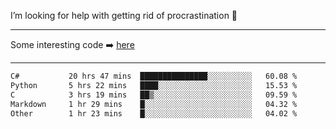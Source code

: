 I’m looking for help with getting rid of procrastination 🤔

-----

Some interesting code :arrow_right: [here](https://github.com/zhen8838/playground)

-----

<!--START_SECTION:waka-->

```txt
C#           20 hrs 47 mins  ███████████████░░░░░░░░░░   60.08 %
Python       5 hrs 22 mins   ████░░░░░░░░░░░░░░░░░░░░░   15.53 %
C            3 hrs 19 mins   ██▒░░░░░░░░░░░░░░░░░░░░░░   09.59 %
Markdown     1 hr 29 mins    █░░░░░░░░░░░░░░░░░░░░░░░░   04.32 %
Other        1 hr 23 mins    █░░░░░░░░░░░░░░░░░░░░░░░░   04.02 %
```

<!--END_SECTION:waka-->

<!--
**zhen8838/zhen8838** is a ✨ _special_ ✨ repository because its `README.md` (this file) appears on your GitHub profile.

Here are some ideas to get you started:

- 🔭 I’m currently working on ...
- 🌱 I’m currently learning ...
- 👯 I’m looking to collaborate on ...
 ...
- 💬 Ask me about ...
- 📫 How to reach me: ...
- 😄 Pronouns: ...
- ⚡ Fun fact: ...
-->
